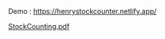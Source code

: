 Demo : https://henrystockcounter.netlify.app/


[StockCounting.pdf](https://github.com/HenryHong91/Projects_/files/14035386/StockCounting.pdf.pdf)
